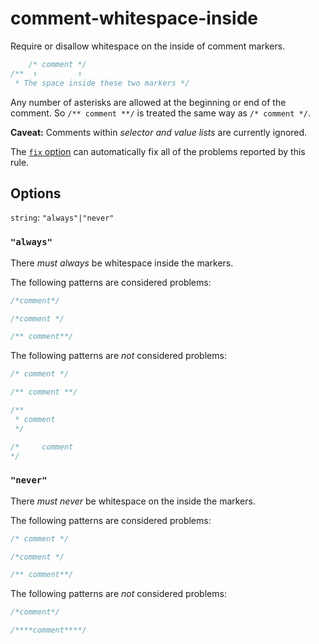 # comment-whitespace-inside

Require or disallow whitespace on the inside of comment markers.

<!-- prettier-ignore -->
```css
    /* comment */
/**  ↑         ↑
 * The space inside these two markers */
```

Any number of asterisks are allowed at the beginning or end of the comment. So `/** comment **/` is treated the same way as `/* comment */`.

**Caveat:** Comments within _selector and value lists_ are currently ignored.

The [`fix` option](https://github.com/stylelint/stylelint/tree/14.1.0/docsuser-guideusageoptions.md#fix) can automatically fix all of the problems reported by this rule.

## Options

`string`: `"always"|"never"`

### `"always"`

There _must always_ be whitespace inside the markers.

The following patterns are considered problems:

<!-- prettier-ignore -->
```css
/*comment*/
```

<!-- prettier-ignore -->
```css
/*comment */
```

<!-- prettier-ignore -->
```css
/** comment**/
```

The following patterns are _not_ considered problems:

<!-- prettier-ignore -->
```css
/* comment */
```

<!-- prettier-ignore -->
```css
/** comment **/
```

<!-- prettier-ignore -->
```css
/**
 * comment
 */
```

<!-- prettier-ignore -->
```css
/*     comment
*/
```

### `"never"`

There _must never_ be whitespace on the inside the markers.

The following patterns are considered problems:

<!-- prettier-ignore -->
```css
/* comment */
```

<!-- prettier-ignore -->
```css
/*comment */
```

<!-- prettier-ignore -->
```css
/** comment**/
```

The following patterns are _not_ considered problems:

<!-- prettier-ignore -->
```css
/*comment*/
```

<!-- prettier-ignore -->
```css
/****comment****/
```
